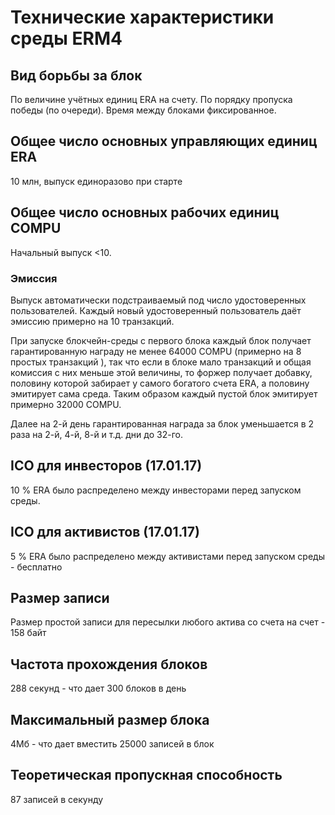 
# Технические характеристики среды ERM4

## Вид борьбы за блок
По величине учётных единиц ERA на счету. По порядку пропуска победы (по очереди). Время между блоками фиксированное.

## Общее число основных управляющих единиц ERA
10 млн, выпуск единоразово при старте

## Общее число основных рабочих единиц COMPU
Начальный выпуск <10.
### Эмиссия
Выпуск автоматически подстраиваемый под число удостоверенных пользователей. Каждый новый удостоверенный пользователь даёт эмиссию примерно на 10 транзакций.

При запуске блокчейн-среды с первого блока каждый блок получает гарантированную награду не менее 64000 COMPU (примерно на 8 простых транзакций ), так что если в блоке мало транзакций и общая комиссия с них меньше этой величины, то форжер получает добавку, половину которой забирает у самого богатого счета ERA, а половину эмитирует сама среда. Таким образом каждый пустой блок эмитирует примерно 32000 COMPU.

Далее на 2-й день гарантированная награда за блок уменьшается в 2 раза на 2-й, 4-й, 8-й и т.д. дни до 32-го.

## ICO для инвесторов (17.01.17)
10 % ERA было распределено между инвесторами перед запуском среды.

## ICO для активистов (17.01.17)
5 % ERA было распределено между активистами перед запуском среды - бесплатно

## Размер записи
Размер простой записи для пересылки любого актива со счета на счет - 158 байт

## Частота прохождения блоков
288 секунд - что дает 300 блоков в день

## Максимальный размер блока
4Мб - что дает вместить 25000 записей в блок

## Теоретическая пропускная способность
87 записей в секунду

